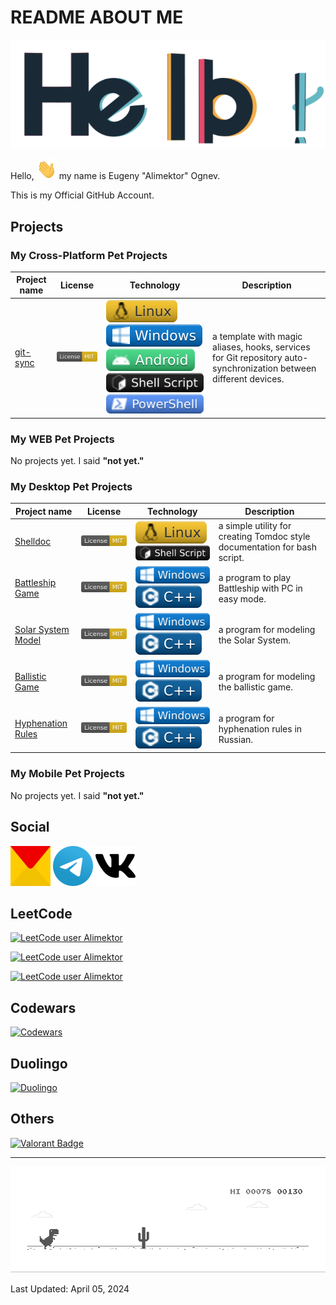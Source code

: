# README ABOUT ME #

![Hello](images/general/hello.gif)

Hello, <img src="images/general/hi.gif" width="32px" height="32px"> my name is Eugeny "Alimektor" Ognev.

This is my Official GitHub Account.

## Projects ##


### My Cross-Platform Pet Projects ###

| Project name | License | Technology | Description |
| ------------ | ------- | ---------- | ----------- |
| [git-sync](https://github.com/Alimektor/git-sync) | ![mit](images/licenses/mit.svg)  | ![linux](images/tech/linux.svg) ![windows](images/tech/windows.svg) ![android](images/tech/android.svg) ![shell-script](images/tech/shell-script.svg) ![powershell](images/tech/powershell.svg)  | a template with magic aliases, hooks, services for Git repository auto-synchronization between different devices.  | 



### My WEB Pet Projects ###

No projects yet. I said **"not yet."**


### My Desktop Pet Projects ###

| Project name | License | Technology | Description |
| ------------ | ------- | ---------- | ----------- |
| [Shelldoc](https://github.com/Alimektor/shelldoc) | ![mit](images/licenses/mit.svg)  | ![linux](images/tech/linux.svg) ![shell-script](images/tech/shell-script.svg)  | a simple utility for creating Tomdoc style documentation for bash script. | 
| [Battleship Game](https://github.com/Alimektor/battleship-cpp-clr) | ![mit](images/licenses/mit.svg)  | ![windows](images/tech/windows.svg) ![cpp](images/tech/cpp.svg)  | a program to play Battleship with PC in easy mode. | 
| [Solar System Model](https://github.com/Alimektor/solar-system-model-cpp-clr) | ![mit](images/licenses/mit.svg)  | ![windows](images/tech/windows.svg) ![cpp](images/tech/cpp.svg)  | a program for modeling the Solar System. | 
| [Ballistic Game](https://github.com/Alimektor/ballistic-game-cpp-clr) | ![mit](images/licenses/mit.svg)  | ![windows](images/tech/windows.svg) ![cpp](images/tech/cpp.svg)  | a program for modeling the ballistic game. | 
| [Hyphenation Rules](https://github.com/Alimektor/hyphenation-rules-cpp-clr) | ![mit](images/licenses/mit.svg)  | ![windows](images/tech/windows.svg) ![cpp](images/tech/cpp.svg)  | a program for hyphenation rules in Russian. | 



### My Mobile Pet Projects ###

No projects yet. I said **"not yet."**




## Social ##

 <a href="mailto:sheste12@yandex.ru?subject=%5BGitHub%5D%20SUBJECT&body=Hello%2C%20Alimektor%0D%0A%0D%0A1.%20WHO%20ARE%20YOU.%0D%0A2.%20WHAT%20YOU%20NEED.%0D%0A3.%20YOUR%20QUESTION%20OR%20OFFER.%0D%0A4.%20YOUR%20EXPECTATIONS. "><img src="images/social/yandex-mail.svg" width="64px" height="64px" alt="yandex-mail"></a>  <a href="https://t.me/alimektor"><img src="images/social/telegram.svg" width="64px" height="64px" alt="telegram"></a>  <a href="https://vk.com/alimektor"><img src="images/social/vk.svg" width="64px" height="64px" alt="vk"></a> 

## LeetCode ##

[![LeetCode user Alimektor](https://img.shields.io/badge/dynamic/json?style=for-the-badge&labelColor=black&color=%23ffa116&label=Ranking&query=ranking&url=https%3A%2F%2Fleetcode-badge.vercel.app%2Fapi%2Fusers%2FAlimektor&logo=leetcode&logoColor=yellow)](https://leetcode.com/Alimektor/)

[![LeetCode user Alimektor](https://img.shields.io/badge/dynamic/json?style=for-the-badge&labelColor=black&color=%23ffa116&label=Solved&query=solvedOverTotal&url=https%3A%2F%2Fleetcode-badge.vercel.app%2Fapi%2Fusers%2FAlimektor&logo=leetcode&logoColor=yellow)](https://leetcode.com/Alimektor/)

[![LeetCode user Alimektor](https://img.shields.io/badge/dynamic/json?style=for-the-badge&labelColor=black&color=%23ffa116&label=Solved&query=solvedPercentage&url=https%3A%2F%2Fleetcode-badge.vercel.app%2Fapi%2Fusers%2FAlimektor&logo=leetcode&logoColor=yellow)](https://leetcode.com/Alimektor/)

## Codewars ##

<a href="https://www.codewars.com/users/Alimektor"><img src="https://www.codewars.com/users/Alimektor/badges/large" alt="Codewars"></a>

## Duolingo ## 

<a href="https://www.duolingo.com/profile/Alimektor"><img src="https://duolingo-stats-card.vercel.app/api?username=Alimektor&theme=purple-gang" alt="Duolingo"></a>

## Others ##

[![Valorant Badge](https://img.shields.io/badge/Valorant-FA4454?logo=valorant&logoColor=fff&style=flat-square)](https://tracker.gg/valorant/profile/riot/%E3%82%A2%E3%83%AA%E3%83%A1%E3%82%AF%E3%82%BF%E3%83%BC%23%E3%82%A2%E3%83%AC%E3%83%8D%E3%82%AF%E3%83%88/overview)

----

![Dino](images/general/dino.gif)

Last Updated: April 05, 2024
